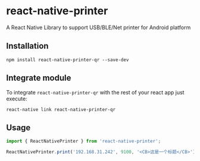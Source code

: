 # react-native-printer

A React Native Library to support USB/BLE/Net printer for Android platform 

## Installation

```
npm install react-native-printer-qr --save-dev

```

## Integrate module

To integrate `react-native-printer-qr` with the rest of your react app just execute:

```
react-native link react-native-printer-qr

```

## Usage

```javascript
import { ReactNativePrinter } from 'react-native-printer';

ReactNativePrinter.print('192.168.31.242', 9100, '<CB>这是一个标题</CB>')

```
